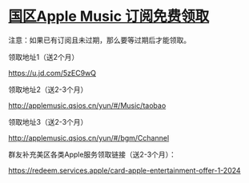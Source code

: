 # [国区Apple Music 订阅免费领取](https://github.com/myogg/meek/issues/65)

注意：如果已有订阅且未过期，那么要等过期后才能领取。

领取地址1（送2个月）

https://u.jd.com/5zEC9wQ

领取地址2（送2-3个月）

http://applemusic.qsios.cn/yun/#/Music/taobao

领取地址3（送2-3个月）

http://applemusic.qsios.cn/yun/#/bgm/Cchannel

群友补充美区各类Apple服务领取链接（送2-3个月）：

https://redeem.services.apple/card-apple-entertainment-offer-1-2024